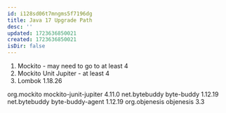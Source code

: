 ```yaml
---
id: i128sd06t7mngms5f7196dg
title: Java 17 Upgrade Path
desc: ''
updated: 1723636850021
created: 1723636850021
isDir: false
---
```

1. Mockito - may need to go to at least 4
2. Mockito Unit Jupiter - at least 4
3. Lombok 1.18.26


<dependency>
    <groupId>org.mockito</groupId>
    <artifactId>mockito-junit-jupiter</artifactId>
    <version>4.11.0</version>
</dependency>
<dependency>
    <groupId>net.bytebuddy</groupId>
    <artifactId>byte-buddy</artifactId>
    <version>1.12.19</version>
</dependency>
<dependency>
    <groupId>net.bytebuddy</groupId>
    <artifactId>byte-buddy-agent</artifactId>
    <version>1.12.19</version>
</dependency>
<dependency>
    <groupId>org.objenesis</groupId>
    <artifactId>objenesis</artifactId>
    <version>3.3</version>
</dependency>